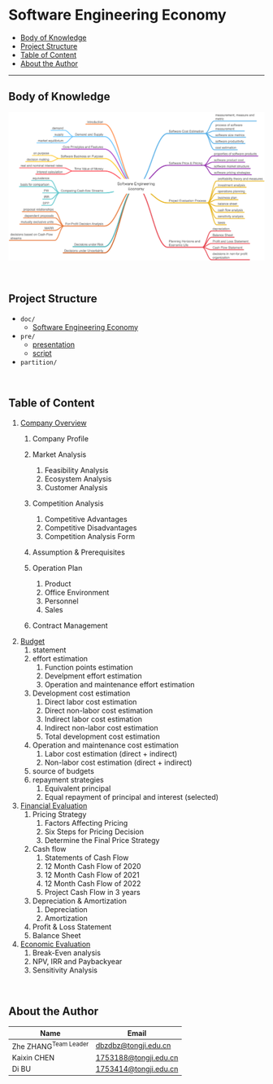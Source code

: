 # Software Engineering Economy

* [Body of Knowledge](#body-of-knowledge)
* [Project Structure](#project-structure)
* [Table of Content](#table-of-content)
* [About the Author](#about-the-author)

------

## Body of Knowledge

![BOK](BOK.png)

<br/>

## Project Structure

- `doc/`
  - [Software Engineering Economy](https://github.com/doubleZ0108/Software-Engineering-Economy/blob/master/doc/Software%20Engineering%20Economy.pdf)
- `pre/`
  - [presentation](https://github.com/doubleZ0108/Software-Engineering-Economy/blob/master/pre/presentation.pdf)
  - [script](https://github.com/doubleZ0108/Software-Engineering-Economy/blob/master/pre/script.pdf)
- `partition/`

<br/>

## Table of Content

1. [Company Overview](https://github.com/doubleZ0108/Software-Engineering-Economy/blob/master/partition/Compony%20Overview/Compony%20Overview.md)
   1. Company Profile
   2. Market Analysis

      1. Feasibility Analysis
      2. Ecosystem Analysis
      3. Customer Analysis
   3. Competition Analysis
      1. Competitive Advantages
      2. Competitive Disadvantages
      3. Competition Analysis Form
   4. Assumption & Prerequisites
   5. Operation Plan
      1. Product
      2. Office Environment
      3. Personnel
      4. Sales
   6. Contract Management
2. [Budget](https://github.com/doubleZ0108/Software-Engineering-Economy/blob/master/partition/Budget/Budget.md)
   1. statement
   2. effort estimation
      1. Function points estimation
      2. Develpment effort estimation
      3. Operation and maintenance effort estimation
   3. Development cost estimation
      1. Direct labor cost estimation
      2. Direct non-labor cost estimation
      3. Indirect labor cost estimation
      4. Indirect non-labor cost estimation
      5. Total development cost estimation
   4. Operation and maintenance cost estimation
      1. Labor cost estimation (direct + indirect)
      2. Non-labor cost estimation (direct + indirect)
   5. source of budgets
   6. repayment strategies
      1. Equivalent principal
       2. Equal repayment of principal and interest (selected)
3. [Financial Evaluation](https://github.com/doubleZ0108/Software-Engineering-Economy/blob/master/partition/Financial%20Evaluation/Financial%20Evaluation.md)
   1. Pricing Strategy
      1. Factors Affecting Pricing
      2. Six Steps for Pricing Decision
      3. Determine the Final Price Strategy
   2. Cash flow
      1. Statements of Cash Flow
      2. 12 Month Cash Flow of 2020
      3. 12 Month Cash Flow of 2021
      4. 12 Month Cash Flow of 2022
      5. Project Cash Flow in 3 years
   3. Depreciation & Amortization
      1. Depreciation
      2. Amortization
   4. Profit & Loss Statement
   5. Balance Sheet
4. [Economic Evaluation](https://github.com/doubleZ0108/Software-Engineering-Economy/blob/master/partition/Economic%20Evaluation/Economic%20Evaluation.md)
   1. Break-Even analysis
   2. NPV, IRR and Paybackyear
   3. Sensitivity Analysis

<br/>

## About the Author

| Name                            | Email                 |
| ------------------------------- | --------------------- |
| Zhe ZHANG<sup>Team Leader</sup> | dbzdbz@tongji.edu.cn  |
| Kaixin CHEN                     | 1753188@tongji.edu.cn |
| Di BU                           | 1753414@tongji.edu.cn |

